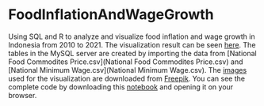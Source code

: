 # FoodInflationAndWageGrowth
Using SQL and R to analyze and visualize food inflation and wage growth in Indonesia from 2010 to 2021. The visualization result can be seen [here](food_price_4.gif). The tables in the MySQL server are created by importing the data from [National Food Commodites Price.csv](National Food Commodites Price.csv) and [National Minimum Wage.csv](National Minimum Wage.csv). The [images](images) used for the visualization are downloaded from [Freepik](https://www.freepik.com/). You can see the complete code by downloading this [notebook](food_inflation_and_wage_growth.nb.html) and opening it on your browser.
